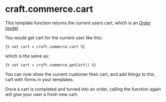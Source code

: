 # craft.commerce.cart

This template function returns the current users cart, which is an [Order model](order-model.md).

You would get cart for the current user like this:

```
{% set cart = craft.commerce.cart %}
```
which is the same as:
```
{% set cart = craft.commerce.getCart() %}
```

You can now show the current customer their cart, and add things to this cart with forms in your templates.

Once a cart is completed and turned into an order, calling the function again will give
your user a fresh new cart.
